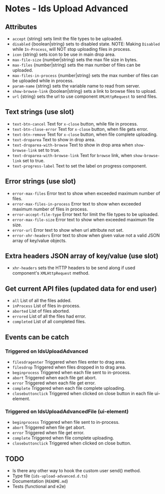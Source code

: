# Notes - Ids Upload Advanced

## Attributes

- `accept` {string} sets limit the file types to be uploaded.
- `disabled` {boolean|string} sets to disabled state. NOTE: Making `Disabled` while `In-Process`, will NOT stop uploading files in process.
- `icon` {string} sets icon to be use in main drop area.
- `max-file-size` {number|string} sets the max file size in bytes.
- `max-files` {number|string} sets the max number of files can be uploaded.
- `max-files-in-process` {number|string} sets the max number of files can be uploaded while in process.
- `param-name` {string} sets the variable name to read from server.
- `show-browse-link` {boolean|string} sets a link to browse files to upload.
- `url` {string} sets the url to use component `XMLHttpRequest` to send files.

## Text strings (use slot)

- `text-btn-cancel` Text for `x-close` button, while file in process.
- `text-btn-close-error` Text for `x-close` button, when file gets error.
- `text-btn-remove` Text for `x-close` button, when file complete uploading.
- `text-droparea` Text to show in drop area.
- `text-droparea-with-browse` Text to show in drop area when `show-browse-link` set to true.
- `text-droparea-with-browse-link` Text for `browse` link, when `show-browse-link` set to true.
- `text-progress-label` Text to set the label on progress component.

## Error strings (use slot)

- `error-max-files` Error text to show when exceeded maximum number of files.
- `error-max-files-in-process` Error text to show when exceeded maximum number of files in process.
- `error-accept-file-type` Error text for limit the file types to be uploaded.
- `error-max-file-size` Error text to show when exceeded maximum file size.
- `error-url` Error text to show when url attribute not set.
- `error-xhr-headers` Error text to show when given value not a valid JSON array of key/value objects.

## Extra headers JSON array of key/value (use slot)

- `xhr-headers` sets the HTTP headers to be send along if used component's `XMLHttpRequest` method.

## Get current API files (updated data for end user)

- `all` List of all the files added.
- `inProcess` List of files in-process.
- `aborted` List of files aborted.
- `errored` List of all the files had error.
- `completed` List of all completed files.

## Events can be catch

### Triggered on IdsUploadAdvanced

- `filesdragenter` Triggered when files enter to drag area.
- `filesdrop` Triggered when files dropped in to drag area.
- `beginprocess` Triggered when each file sent to in-process.
- `abort` Triggered when each file get abort.
- `error` Triggered when each file get error.
- `complete` Triggered when each file complete uploading.
- `closebuttonclick` Triggered when clicked on close button in each file ui-element.

### Triggered on IdsUploadAdvancedFile (ui-element)

- `beginprocess` Triggered when file sent to in-process.
- `abort` Triggered when file get abort.
- `error` Triggered when file get error.
- `complete` Triggered when file complete uploading.
- `closebuttonclick` Triggered when clicked on close button.

## TODO

- Is there any other way to hook the custom user send() method.
- Type file (`ids-upload-advanced.d.ts`)
- Documentation (`README.md`)
- Tests (functional and e2e)
